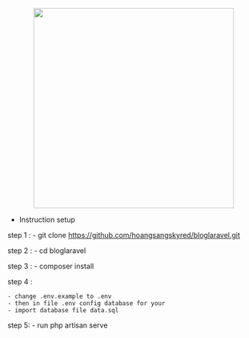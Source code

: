 <p align="center"><a href="https://laravel.com" target="_blank"><img src="https://raw.githubusercontent.com/laravel/art/master/logo-lockup/5%20SVG/2%20CMYK/1%20Full%20Color/laravel-logolockup-cmyk-red.svg" width="400"></a></p>


* Instruction setup 

step 1 :
      - git clone https://github.com/hoangsangskyred/bloglaravel.git 
      
step 2 :
     -  cd  bloglaravel
     
step 3 :
    -  composer install
    
step 4 :

    - change .env.example to .env
    - then in file .env config database for your
    - import database file data.sql
step 5:
    - run  php artisan serve 
    
    
    



